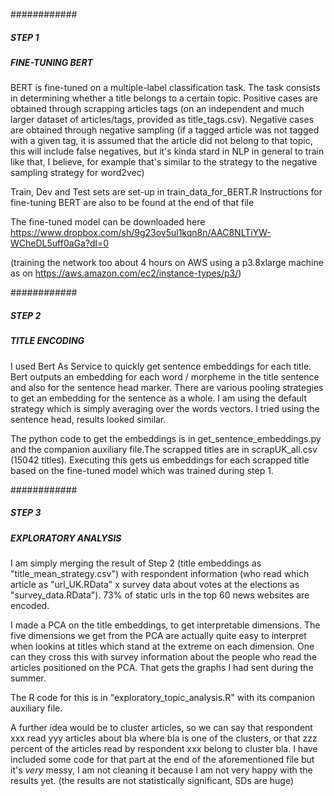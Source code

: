 ############
##### STEP 1
##### FINE-TUNING BERT
 
BERT is fine-tuned on a multiple-label classification task. The task consists in determining whether a title belongs to a certain topic.
Positive cases are obtained through scrapping articles tags (on an independent and much larger dataset of articles/tags, provided as title_tags.csv). Negative cases are obtained through negative sampling (if a tagged article was not tagged with a given tag, it is assumed that the article did not belong to that topic, this will include false negatives, but it's kinda stard in NLP in general to train like that, I believe, for example that's similar to the strategy to the negative sampling strategy for word2vec)

Train, Dev and Test sets are set-up in train_data_for_BERT.R
Instructions for fine-tuning BERT are also to be found at the end of that file

The fine-tuned model can be downloaded here
https://www.dropbox.com/sh/9g23ov5ul1kqn8n/AAC8NLTiYW-WCheDL5uff0aGa?dl=0

(training the network too about 4 hours on AWS using a p3.8xlarge machine as on https://aws.amazon.com/ec2/instance-types/p3/)

############
##### STEP 2
##### TITLE ENCODING

I used Bert As Service to quickly get sentence embeddings for each title.
Bert outputs an embedding for each word / morpheme in the title sentence and also for the sentence head marker. There are various pooling strategies to get an embedding for the sentence as a whole. I am using the default strategy which is simply averaging over the words vectors. I tried using the sentence head, results looked similar.

The python code to get the embeddings is in get_sentence_embeddings.py and the companion auxiliary file.The scrapped titles are in scrapUK_all.csv (15042 titles). Executing this gets us embeddings for each scrapped title based on the fine-tuned model which was trained during step 1.

############
##### STEP 3
##### EXPLORATORY ANALYSIS

I am simply merging the result of Step 2 (title embeddings as "title_mean_strategy.csv") with respondent information (who read which article as "url_UK.RData" x survey data about votes at the elections as "survey_data.RData"). 73% of static urls in the top 60 news websites are encoded.

I made a PCA on the title embeddings, to get interpretable dimensions. The five dimensions we get from the PCA are actually quite easy to interpret when lookins at titles which stand at the extreme on each dimension. One can they cross this with survey information about the people who read the articles positioned on the PCA. That gets the graphs I had sent during the summer.

The R code for this is in "exploratory_topic_analysis.R" with its companion auxiliary file.

A further idea would be to cluster articles, so we can say that respondent xxx read yyy articles about bla where bla is one of the clusters, or that zzz percent of the articles read by respondent xxx belong to cluster bla. I have included some code for that part at the end of the aforementioned file but it's *very* messy, I am not cleaning it because I am not very happy with the results yet. (the results are not statistically significant, SDs are huge)








